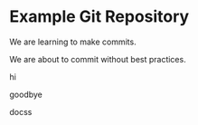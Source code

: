# Example Git Repository

We are learning to make commits. 

We are about to commit without best practices. 

hi

goodbye

docss
